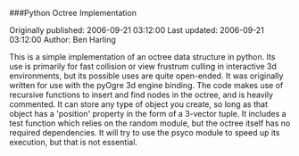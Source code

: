 ###Python Octree Implementation

Originally published: 2006-09-21 03:12:00
Last updated: 2006-09-21 03:12:00
Author: Ben Harling

This is a simple implementation of an octree data structure in python. Its use is primarily for fast collision or view frustrum culling in interactive 3d environments, but its possible uses are quite open-ended. It was originally written for use with the pyOgre 3d engine binding. The code makes use of recursive functions to insert and find nodes in the octree, and is heavily commented. It can store any type of object you create, so long as that object has a 'position' property in the form of a 3-vector tuple. It includes a test function which relies on the random module, but the octree itself has no required dependencies. It will try to use the psyco module to speed up its execution, but that is not essential.
